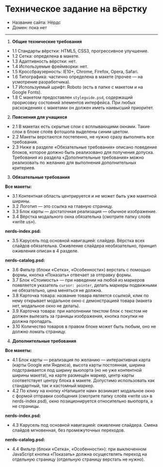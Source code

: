 ﻿# Техническое задание на вёрстку

* Название сайта: Нёрдс
* Домен: пока нет

---

1.  **Общие технические требования**

 * 1.1 Стандарты вёрстки: HTML5, CSS3, прогрессивное улучшение.
 * 1.2 Сетка: определена в макете.
 * 1.3 Адаптивность вёрстки: нет.
 * 1.4 Используемые фреймворки: нет.
 * 1.5 Кроссбраузерность: IE10+, Chrome, Firefox, Opera, Safari.
 * 1.6 Типографика: частично определена в макете (прочее — на усмотрение разработчика).
 * 1.7 Используемый шрифт: Roboto (есть в папке с макетом и на Google Fonts).
 * 1.8 С макетом предоставлен `styleguide.psd`, содержащий прорисовку состояний элементов интерфейса. При любых расхождениях с макетами он должен иметь наивысший приоритет.

2.  **Пояснения для учащихся**

 * 2.1 В макетах есть скрытые слои с всплывающими окнами. Такие слои в блоке слоёв фотошопа выделены синим цветом.
 * 2.2 Макеты верстаются постепенно, не нужно сразу выполнять все требования.
 * 2.3 Ниже в разделе «Обязательные требования» описано поведение блоков, которое должно быть реализовано для получения допуска. Требования из раздела «Дополнительные требования» можно реализовать по желанию для выполнения дополнительных критериев.

3.  **Обязательные требования**

   **Все макеты:**

  * 3.1 Контентная область центрируется и не может быть уже макетной ширины.
  * 3.2 Логотип — это ссылка на главную страницу.
  * 3.3 Блок карты — достаточная реализация — обычное изображение.
  * 3.4 Вёрстка модального окна обязательна (смотрите папку слоёв «write us»).

   **nerds-index.psd:**

  * 3.5 Карусель под основной навигацией: слайдер. Вёрстка всех слайдов обязательна. Оживление слайдера необязательно, принцип оживления описан в 4 разделе.

   **nerds-catalog.psd:**

  * 3.6 Фильтр (блоки «Сетка», «Особенности») верстать с помощью формы, кнопка «Показать» отвечает за отправку формы.
  * 3.7 Блок «Стоимость» — при наведении на любой из маркеров появляется указатель `cursor: pointer`, делать маркеры подвижными не обязательно, цена меняться не должна.
  * 3.8 Карточка товара: название товара является ссылкой, клик по нему открывает модальное окно с демонстрацией товара (макета нет, модальное окно не делать).
  * 3.9 Карточка товара: при наполнении текстом блок с текстом не должен вылезать за границы изображения, кнопка покупки не должна пропадать.
  * 3.10 Количество товаров в правом блоке может быть любым, оно не должно ломать страницу.

4.  **Дополнительные требования**

   **Все макеты:**

   * 4.1 Блок карты — реализация по желанию — интерактивная карта (карты Google или Яндекса), высота карты постоянная, ширина подстраивается под ширину вьюпорта (но не уже контентной ширины макета), на карте размещён маркер, центр карты соответствует центру блока в макете. Допустимо использовать как стандартный, так и кастомный маркер.
   * 4.2 По клику на кнопку «Напишите нам» возникает модальное окно с формой отправки сообщения (смотрите папку слоёв «write us» в nerds-index.psd), окно позиционируется относительно вьюпорта, а не страницы.

   **nerds-index.psd:**

  * 4.3 Карусель под основной навигацией: оживление слайдера. Cмена слайдов мгновенная, без промежуточных переходов.

  **nerds-catalog.psd:**

  * 4.4 Фильтр (блоки «Сетка», «Особенности»): при выключенном JavaScript кнопка «Показать» должна осуществлять переход на отдельную страницу (отдельную страницу верстать не нужно).
